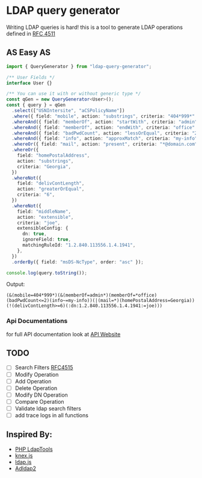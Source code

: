 # LDAP query generator

Writing LDAP queries is hard!
this is a tool to generate LDAP operations defined in [RFC 4511](https://tools.ietf.org/html/rfc4511)

## AS Easy AS

```ts
import { QueryGenerator } from "ldap-query-generator";

/** User Fields */
interface User {}

/** You can use it with or without generic type */
const qGen = new QueryGenerator<User>();
const { query } = qGen
  .select(["USNIntersite", "aCSPolicyName"])
  .where({ field: "mobile", action: "substrings", criteria: "404*999*" })
  .whereAnd({ field: "memberOf", action: "startWith", criteria: "admin" })
  .whereAnd({ field: "memberOf", action: "endWith", criteria: "office" })
  .whereAnd({ field: "badPwdCount", action: "lessOrEqual", criteria: "2" })
  .whereAnd({ field: "info", action: "approxMatch", criteria: "my-info" })
  .whereOr({ field: "mail", action: "present", criteria: "*@domain.com" })
  .whereOr({
    field: "homePostalAddress",
    action: "substrings",
    criteria: "Georgia",
  })
  .whereNot({
    field: "delivContLength",
    action: "greaterOrEqual",
    criteria: "6",
  })
  .whereNot({
    field: "middleName",
    action: "extensible",
    criteria: "joe",
    extensibleConfig: {
      dn: true,
      ignoreField: true,
      matchingRuleId: "1.2.840.113556.1.4.1941",
    },
  })
  .orderBy({ field: "msDS-NcType", order: "asc" });

console.log(query.toString());
```

Output:

```
(&(mobile=404*999*)(&(memberOf=admin*)(memberOf=*office)(badPwdCount<=2)(info~=my-info))(|(mail=*)(homePostalAddress=Georgia))(!(delivContLength>=6)(:dn:1.2.840.113556.1.4.1941:=joe)))
```

### Api Documentations

for full API documentation look at [API Website](https://saostad.github.io/ldap-query-generator/modules/_index_.html)

## TODO

- [ ] Search Filters [RFC4515](https://tools.ietf.org/html/rfc4515)
- [ ] Modify Operation
- [ ] Add Operation
- [ ] Delete Operation
- [ ] Modify DN Operation
- [ ] Compare Operation
- [ ] Validate ldap search filters
- [ ] add trace logs in all functions

## Inspired By:

- [PHP LdapTools](http://www.phpldaptools.com/tutorials/Building-LDAP-Queries/)
- [knex.js](http://knexjs.org/)
- [ldap.js](http://ldapjs.org/filters.html)
- [Adldap2](https://github.com/Adldap2/Adldap2)

